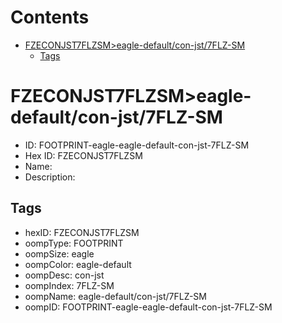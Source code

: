 



Contents
========

* [FZECONJST7FLZSM>eagle-default/con-jst/7FLZ-SM](#fzeconjst7flzsmeagle-defaultcon-jst7flz-sm)
	* [Tags](#tags)

# FZECONJST7FLZSM>eagle-default/con-jst/7FLZ-SM

- ID: FOOTPRINT-eagle-eagle-default-con-jst-7FLZ-SM
- Hex ID: FZECONJST7FLZSM
- Name: 
- Description: 

## Tags

- hexID: FZECONJST7FLZSM
- oompType: FOOTPRINT
- oompSize: eagle
- oompColor: eagle-default
- oompDesc: con-jst
- oompIndex: 7FLZ-SM
- oompName: eagle-default/con-jst/7FLZ-SM
- oompID: FOOTPRINT-eagle-eagle-default-con-jst-7FLZ-SM
